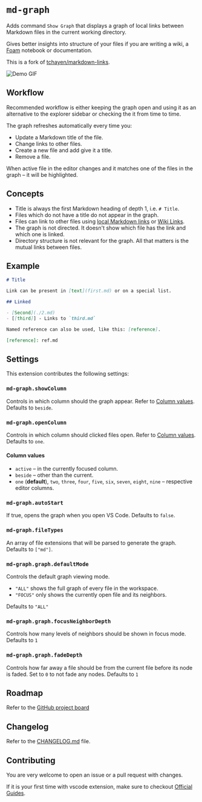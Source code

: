 # `md-graph`

Adds command `Show Graph` that displays a graph of local links between Markdown files in the current working directory.

Gives better insights into structure of your files if you are writing a wiki, a [Foam](https://foambubble.github.io/foam/) notebook or documentation.

This is a fork of [tchayen/markdown-links](https://github.com/tchayen/markdown-links).

![Demo GIF](demo.gif)

## Workflow

Recommended workflow is either keeping the graph open and using it as an alternative to the explorer sidebar or checking the it from time to time.

The graph refreshes automatically every time you:

- Update a Markdown title of the file.
- Change links to other files.
- Create a new file and add give it a title.
- Remove a file.

When active file in the editor changes and it matches one of the files in the graph – it will be highlighted.

## Concepts

- Title is always the first Markdown heading of depth 1, i.e. `# Title`.
- Files which do not have a title do not appear in the graph.
- Files can link to other files using [local Markdown links](docs/local-links.md) or [Wiki Links](docs/wiki-links.md).
- The graph is not directed. It doesn't show which file has the link and which one is linked.
- Directory structure is not relevant for the graph. All that matters is the mutual links between files.

## Example

```md
# Title

Link can be present in [text](first.md) or on a special list.

## Linked

- [Second](./2.md)
- [[third]] - Links to `third.md`

Named reference can also be used, like this: [reference].

[reference]: ref.md
```

## Settings

This extension contributes the following settings:

### `md-graph.showColumn`

Controls in which column should the graph appear. Refer to [Column values](####column-values). Defaults to `beside`.

### `md-graph.openColumn`

Controls in which column should clicked files open. Refer to [Column values](####column-values). Defaults to `one`.

#### Column values

- `active` – in the currently focused column.
- `beside` – other than the current.
- `one` (**default**), `two`, `three`, `four`, `five`, `six`, `seven`, `eight`, `nine` – respective editor columns.

### `md-graph.autoStart`

If true, opens the graph when you open VS Code. Defaults to `false`.

### `md-graph.fileTypes`

An array of file extensions that will be parsed to generate the graph. Defaults to `["md"]`.

### `md-graph.graph.defaultMode`

Controls the default graph viewing mode.

- `"ALL"` shows the full graph of every file in the workspace.
- `"FOCUS"` only shows the currently open file and its neighbors.

Defaults to `"ALL"`

### `md-graph.graph.focusNeighborDepth`

Controls how many levels of neighbors should be shown in focus mode. Defaults to `1`

### `md-graph.graph.fadeDepth`

Controls how far away a file should be from the current file before its node is faded. Set to `0` to not fade any nodes. Defaults to `1`

## Roadmap

Refer to the [GitHub project board](https://github.com/ianjsikes/md-graph/projects/1)

## Changelog

Refer to the [CHANGELOG.md](CHANGELOG.md) file.

## Contributing

You are very welcome to open an issue or a pull request with changes.

If it is your first time with vscode extension, make sure to checkout [Official Guides](https://code.visualstudio.com/api/get-started/your-first-extension).
